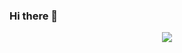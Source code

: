### Hi there 🐉

<p align="center">
  <img src="[![My Awesome Stats](https://awesome-github-stats.azurewebsites.net/user-stats/gabrielsouzaexecardType=octocat&theme=radical&Border=FFC6CC)]"/>
</p>
